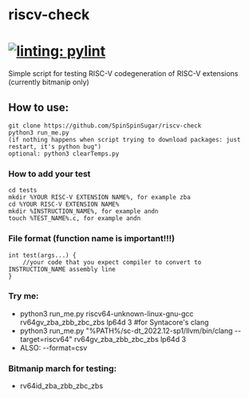 # riscv-check
[![linting: pylint](https://img.shields.io/badge/linting-pylint-yellowgreen)](https://github.com/pylint-dev/pylint)
=========
Simple script for testing RISC-V codegeneration of RISC-V extensions (currently bitmanip only)

## How to use:
```
git clone https://github.com/SpinSpinSugar/riscv-check
python3 run_me.py
(if nothing happens when script trying to download packages: just restart, it's python bug")
optional: python3 clearTemps.py
```

### How to add your test
```
cd tests
mkdir %YOUR RISC-V EXTENSION NAME%, for example zba
cd %YOUR RISC-V EXTENSION NAME%
mkdir %INSTRUCTION_NAME%, for example andn
touch %TEST_NAME%.c, for example andn
```

### File format (function name is important!!!)
```
int test(args...) {
	//your code that you expect compiler to convert to INSTRUCTION_NAME assembly line
}
```

### Try me:
* python3 run_me.py riscv64-unknown-linux-gnu-gcc rv64gv_zba_zbb_zbc_zbs lp64d 3
#for Syntacore's clang
* python3 run_me.py "%PATH%/sc-dt_2022.12-sp1/llvm/bin/clang --target=riscv64" rv64gv_zba_zbb_zbc_zbs lp64d 3
* ALSO: --format=csv



### Bitmanip march for testing:
* rv64id_zba_zbb_zbc_zbs

